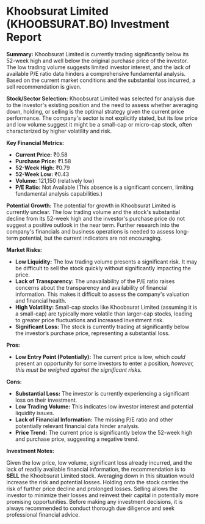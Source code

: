 # Khoobsurat Limited (KHOOBSURAT.BO) Investment Report

**Summary:** Khoobsurat Limited is currently trading significantly below its 52-week high and well below the original purchase price of the investor.  The low trading volume suggests limited investor interest, and the lack of available P/E ratio data hinders a comprehensive fundamental analysis. Based on the current market conditions and the substantial loss incurred, a sell recommendation is given.

**Stock/Sector Selection:** Khoobsurat Limited was selected for analysis due to the investor's existing position and the need to assess whether averaging down, holding, or selling is the optimal strategy given the current price performance.  The company's sector is not explicitly stated, but its low price and low volume suggest it might be a small-cap or micro-cap stock, often characterized by higher volatility and risk.

**Key Financial Metrics:**

* **Current Price:** ₹0.58
* **Purchase Price:** ₹1.58
* **52-Week High:** ₹0.79
* **52-Week Low:** ₹0.43
* **Volume:** 121,150 (relatively low)
* **P/E Ratio:** Not Available (This absence is a significant concern, limiting fundamental analysis capabilities.)

**Potential Growth:**  The potential for growth in Khoobsurat Limited is currently unclear. The low trading volume and the stock's substantial decline from its 52-week high and the investor's purchase price do not suggest a positive outlook in the near term.  Further research into the company's financials and business operations is needed to assess long-term potential, but the current indicators are not encouraging.

**Market Risks:**

* **Low Liquidity:** The low trading volume presents a significant risk.  It may be difficult to sell the stock quickly without significantly impacting the price.
* **Lack of Transparency:** The unavailability of the P/E ratio raises concerns about the transparency and availability of financial information. This makes it difficult to assess the company's valuation and financial health.
* **High Volatility:** Small-cap stocks like Khoobsurat Limited (assuming it is a small-cap) are typically more volatile than larger-cap stocks, leading to greater price fluctuations and increased investment risk.
* **Significant Loss:** The stock is currently trading at significantly below the investor’s purchase price, representing a substantial loss.


**Pros:**

* **Low Entry Point (Potentially):**  The current price is low, which *could* present an opportunity for some investors to enter a position,  *however, this must be weighed against the significant risks.*

**Cons:**

* **Substantial Loss:** The investor is currently experiencing a significant loss on their investment.
* **Low Trading Volume:** This indicates low investor interest and potential liquidity issues.
* **Lack of Financial Information:** The missing P/E ratio and other potentially relevant financial data hinder analysis.
* **Price Trend:** The current price is significantly below the 52-week high and purchase price, suggesting a negative trend.


**Investment Notes:**

Given the low price, low volume, significant loss already incurred, and the lack of readily available financial information, the recommendation is to **SELL** the Khoobsurat Limited stock.  Averaging down in this situation would increase the risk and potential losses. Holding onto the stock carries the risk of further price decline and prolonged losses.  Selling allows the investor to minimize their losses and reinvest their capital in potentially more promising opportunities.  Before making any investment decisions, it is always recommended to conduct thorough due diligence and seek professional financial advice.